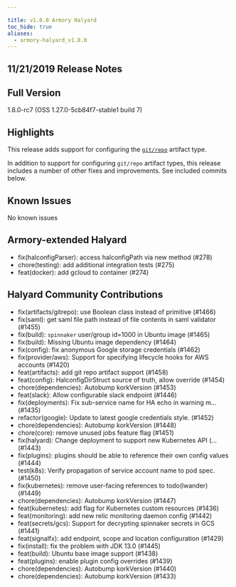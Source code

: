 ```yaml
---

title: v1.8.0 Armory Halyard
toc_hide: true
aliases:
  - armory-halyard_v1.8.0
---
```


## 11/21/2019 Release Notes

## Full Version
1.8.0-rc7 (OSS 1.27.0-5cb84f7-stable1 build 7)

## Highlights
This release adds support for configuring the [`git/repo`](https://www.spinnaker.io/reference/artifacts-with-artifactsrewrite/types/git-repo/) artifact type.

In addition to support for configuring `git/repo` artifact types, this release includes a number of other fixes and improvements. See included commits below.

## Known Issues
No known issues

## Armory-extended Halyard 
 - fix(halconfigParser): access halconfigPath via new method (#278)
 - chore(testing): add additional integration tests (#275)
 - feat(docker): add gcloud to container (#274)

##  Halyard Community Contributions
 - fix(artifacts/gitrepo): use Boolean class instead of primitive (#1466)
 - fix(saml): get saml file path instead of file contents in saml validator (#1455)
 - fix(build): `spinnaker` user/group id=1000 in Ubuntu image (#1465)
 - fix(build): Missing Ubuntu image dependency (#1464)
 - fix(config): fix anonymous Google storage credentials (#1462)
 - fix(provider/aws): Support for specifying lifecycle hooks for AWS accounts (#1420)
 - feat(artifacts): add git repo artifact support (#1458)
 - feat(config): HalconfigDirStruct source of truth, allow override (#1454)
 - chore(dependencies): Autobump korkVersion (#1453)
 - feat(slack): Allow configurable slack endpoint (#1446)
 - fix(deployments): Fix sub-service name for HA echo in warning m… (#1435)
 - refactor(google): Update to latest google credentials style. (#1452)
 - chore(dependencies): Autobump korkVersion (#1448)
 - chore(core): remove unused jobs feature flag (#1451)
 - fix(halyard): Change deployment to support new Kubernetes API (… (#1443)
 - fix(plugins): plugins should be able to reference their own config values (#1444)
 - test(k8s): Verify propagation of service account name to pod spec. (#1450)
 - fix(kubernetes): remove user-facing references to todo(lwander) (#1449)
 - chore(dependencies): Autobump korkVersion (#1447)
 - feat(kubernetes): add flag for Kubernetes custom resources (#1436)
 - feat(monitoring): add new relic monitoring daemon config (#1442)
 - feat(secrets/gcs): Support for decrypting spinnaker secrets in GCS (#1441)
 - feat(signalfx): add endpoint, scope and location configuration (#1429)
 - fix(install): fix the problem with JDK 13.0 (#1445)
 - feat(build): Ubuntu base image support (#1438)
 - feat(plugins): enable plugin config overrides (#1439)
 - chore(dependencies): Autobump korkVersion (#1440)
 - chore(dependencies): Autobump korkVersion (#1433)
